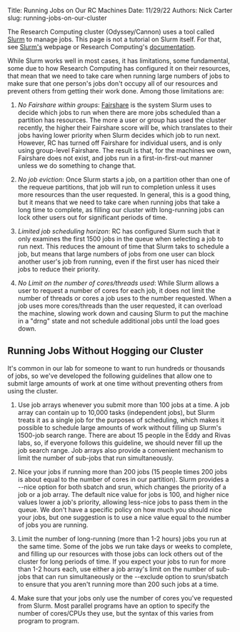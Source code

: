 Title: Running Jobs on Our RC Machines
Date: 11/29/22
Authors: Nick Carter
slug: running-jobs-on-our-cluster

The Research Computing cluster (Odyssey/Cannon) uses a tool called [Slurm](https://slurm.schedmd.com/) to manage jobs.  This page is not a tutorial on Slurm itself.  For that, see [Slurm's](https://slurm.schedmd.com/) webpage or Research Computing's [documentation](https://docs.rc.fas.harvard.edu/).

While Slurm works well in most cases, it has limitations, some fundamental, some due to how Research Computing has configured it on their resources, that mean that we need to take care when running large numbers of jobs to make sure that one person's jobs don't occupy all of our resources and prevent others from getting their work done. Among those limitations are:

1. _No Fairshare within groups_: [Fairshare](https://docs.rc.fas.harvard.edu/kb/fairshare/) is the system Slurm uses to decide which jobs to run when there are more jobs scheduled than a partition has resources.  The more a user or group has used the cluster recently, the higher their Fairshare score will be, which translates to their jobs having lower priority when Slurm decides which job to run next.  However, RC has turned off Fairshare for individual users, and is only using group-level Fairshare.  The result is that, for the machines we own, Fairshare does not exist, and jobs run in a first-in-first-out manner unless we do something to change that.

2. _No job eviction_: Once Slurm starts a job, on a partition other than one of the requeue partitions, that job will run to completion unless it uses more resources than the user requested. In general, this is a good thing, but it means that we need to take care when running jobs that take a long time to complete, as filling our cluster with long-running jobs can lock other users out for significant periods of time.

3. _Limited job scheduling horizon_: RC has configured Slurm such that it only examines the first 1500 jobs in the queue when selecting a job to run next.  This reduces the amount of time that Slurm taks to schedule a job, but means that large numbers of jobs from one user can block another user's job from running, even if the first user has niced their jobs to reduce their priority.

4. _No Limit on the number of cores/threads used_: While Slurm allows a user to request a number of cores for each job, it does not limit the number of threads or cores a job uses to the number requested.  When a job uses more cores/threads than the user requested, it can overload the machine, slowing work down and causing Slurm to put the machine in a "drng" state and not schedule additional jobs until the load goes down.

<h2>Running Jobs Without Hogging our Cluster</h2>
It's common in our lab for someone to want to run hundreds or thousands of jobs, so we've developed the following guidelines that allow one to submit large amounts of work at one time without preventing others from using the cluster.

1. Use job arrays whenever you submit more than 100 jobs at a time.  A job array can contain up to 10,000 tasks (independent jobs), but Slurm treats it as a single job for the purposes of scheduling, which makes it possible to schedule large amounts of work without filling up Slurm's 1500-job search range.  There are about 15 people in the Eddy and Rivas labs, so, if everyone follows this guideline, we should never fill up the job search range.  Job arrays also provide a convenient mechanism to limit the number of sub-jobs that run simultaneously.

2. Nice your jobs if running more than 200 jobs (15 people times 200 jobs is about equal to the number of cores in our partition).  Slurm provides a --nice option for both sbatch and srun, which changes the priority of a job or a job array.  The default nice value for jobs is 100, and higher nice values lower a job's priority, allowing less-nice jobs to pass them in the queue.  We don't have a specific policy on how much you should nice your jobs, but one suggestion is to use a nice value equal to the number of jobs you are running.

3. Limit the number of long-running (more than 1-2 hours) jobs you run at the same time.  Some of the jobs we run take days or weeks to complete, and filling up our resources with those jobs can lock others out of the cluster for long periods of time.  If you expect your jobs to run for more than 1-2 hours each, use either a job array's limit on the number of sub-jobs that can run simultaneously or the --exclude option to srun/sbatch to ensure that you aren't running more than 200 such jobs at a time.

4. Make sure that your jobs only use the number of cores you've requested from Slurm.  Most parallel programs have an option to specify the number of cores/CPUs they use, but the syntax of this varies from program to program.